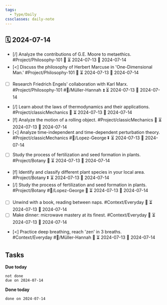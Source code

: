 ```yaml
---
tags:
  - Type/Daily
cssclasses: daily-note
---
```


## 🗓️ 2024-07-14

- [/] Analyze the contributions of G.E. Moore to metaethics. #Project/Philosophy-101 🔽 ⏳ 2024-07-13 📅 2024-07-14
- [<] Discuss the philosophy of Herbert Marcuse in 'One-Dimensional Man.' #Project/Philosophy-101 🔽 ⏳ 2024-07-13 📅 2024-07-14
- [ ] Research Friedrich Engels' collaboration with Karl Marx. #Project/Philosophy-101 #👤/Müller-Hannah ⏫ ⏳ 2024-07-13 📅 2024-07-14
- [/] Learn about the laws of thermodynamics and their applications. #Project/classicMechanics 🔽 ⏳ 2024-07-13 📅 2024-07-14
- [f] Analyze the motion of a rolling object. #Project/classicMechanics 🔼 ⏳ 2024-07-13 📅 2024-07-14
- [<] Analyze time-independent and time-dependent perturbation theory. #Project/classicMechanics #👤/Lopez-George ⏬ ⏳ 2024-07-13 📅 2024-07-14
- [ ] Study the process of fertilization and seed formation in plants. #Project/Botany 🔺 ⏳ 2024-07-13 📅 2024-07-14
- [f] Identify and classify different plant species in your local area. #Project/Botany ⏬ ⏳ 2024-07-13 📅 2024-07-14
- [/] Study the process of fertilization and seed formation in plants. #Project/Botany #👤/Lopez-George 🔼 ⏳ 2024-07-13 📅 2024-07-14
- [ ] Unwind with a book, reading between naps. #Context/Everyday 🔺 ⏳ 2024-07-13 📅 2024-07-14
- [ ] Make dinner: microwave mastery at its finest. #Context/Everyday 🔺 ⏳ 2024-07-13 📅 2024-07-14
- [<] Practice deep breathing, reach 'zen' in 3 breaths. #Context/Everyday #👤/Müller-Hannah 🔼 ⏳ 2024-07-13 📅 2024-07-14

## Tasks

**Due today**

```tasks
not done
due on 2024-07-14
```

**Done today**

```tasks
done on 2024-07-14
```
            